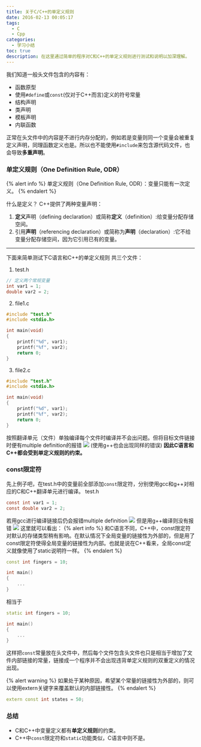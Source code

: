 ```yaml
---
title: 关于C/C++的单定义规则
date: 2016-02-13 00:05:17
tags:
  - C
  - Cpp
categories:
  - 学习小结
toc: true
description: 在这里通过简单的程序对C和C++的单定义规则进行测试和说明以加深理解。
---
```

我们知道一般头文件包含的内容有：
- 函数原型
- 使用`#define`或`const`(仅对于C++而言)定义的符号常量
- 结构声明
- 类声明
- 模板声明
- 内联函数

正常在头文件中的内容是不进行内存分配的，例如若是变量则同一个变量会被重复定义声明，同理函数定义也是。所以也不能使用`#include`来包含源代码文件，也会导致**多重声明**。

### 单定义规则（One Definition Rule, ODR）
{% alert info %}
单定义规则（One Definition Rule, ODR）：变量只能有一次定义。
{% endalert %}
<!-- more -->

什么是定义？
C++提供了两种变量声明：
1. **定义**声明（defining declaration）或简称**定义**（definition）:给变量分配存储空间。
2. 引用**声明**（referencing declaration）或简称为**声明**（declaration）:它不给变量分配存储空间，因为它引用已有的变量。
---
下面来简单测试下C语言和C++的单定义规则
共三个文件：
1. test.h
``` C
// 定义两个常规变量
int var1 = 1;
double var2 = 2;
```
2. file1.c
``` C
#include "test.h"
#include <stdio.h>

int main(void)
{
    printf("%d", var1);
    printf("%f", var2);
    return 0;
}
```
3. file2.c
``` C
#include "test.h"
#include <stdio.h>

int main(void)
{
    printf("%d", var1);
    printf("%f", var2);
    return 0;
}
```

按照翻译单元（文件）单独编译每个文件时编译并不会出问题。但将目标文件链接时便有multiple definition的报错
![](2016/02/13/关于C-Cpp的单定义规则/multiple_definition.png) (使用g++也会出现同样的错误)
**因此C语言和C++都会受到单定义规则的约束。**

### const限定符
先上例子吧，在test.h中的变量前全部添加`const`限定符，分别使用gcc和g++对相应的C和C++翻译单元进行编译。
test.h
``` C
const int var1 = 1;
const double var2 = 2;
```
若用gcc进行编译链接后仍会报错multiple definition
![](2016/02/13/关于C-Cpp的单定义规则/gcc_multiple_definition.png)
但是用g++编译则没有报错
![](2016/02/13/关于C-Cpp的单定义规则/gpp_multiple_definition.png)
这里就可以看出：
{% alert info %}
和C语言不同，C++中，const限定符对默认的存储类型稍有影响。在默认情况下全局变量的链接性为外部的，但是用了const限定符使得全局变量的链接性为内部。也就是说在C++看来，全局const定义就像使用了static说明符一样。
{% endalert %}
``` Cpp
const int fingers = 10;

int main()
{
    ...
}
```
相当于
``` Cpp
static int fingers = 10;

int main()
{
    ...
}
```
这样把`const`常量放在头文件中，然后每个文件包含头文件也只是相当于增加了文件内部链接的常量，链接成一个程序并不会出现违背单定义规则的双重定义的情况出现。

{% alert warning %}
如果处于某种原因，希望某个常量的链接性为外部的，则可以使用extern关键字来覆盖默认的内部链接性。
{% endalert %}
``` Cpp
extern const int states = 50;
```

### 总结
- C和C++中变量定义都有**单定义规则**的约束。
- C++中`const`限定符和`static`功能类似，C语言中则不是。
